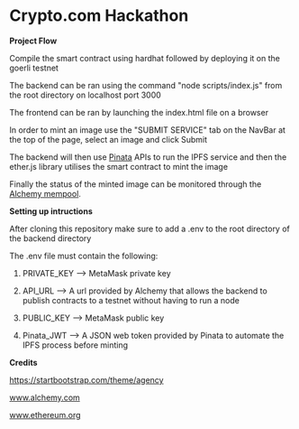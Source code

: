 # Crypto.com Hackathon

**Project Flow**


Compile the smart contract using hardhat followed by deploying it on the goerli testnet 

The backend can be ran using the command "node scripts/index.js" from the root directory on localhost port 3000

The frontend can be ran by launching the index.html file on a browser 

In order to mint an image use the "SUBMIT SERVICE" tab on the NavBar at the top of the page, select an image and click Submit

The backend will then use [Pinata](https://app.pinata.cloud/) APIs to run the IPFS service and then the ether.js library utilises the smart contract to mint the image

Finally the status of the minted image can be monitored through the [Alchemy mempool](https://dashboard.alchemy.com/mempool). 


**Setting up intructions**

After cloning this repository make sure to add a .env to the root directory of the backend directory


The .env file must contain the following:


1. PRIVATE_KEY --> MetaMask private key


2. API_URL --> A url provided by Alchemy that allows the backend to publish contracts to a testnet without having to run a node 


3. PUBLIC_KEY --> MetaMask public key


4. Pinata_JWT --> A JSON web token provided by Pinata to automate the IPFS process before minting

**Credits**

https://startbootstrap.com/theme/agency

www.alchemy.com

www.ethereum.org
